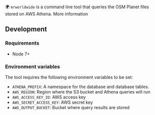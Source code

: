 🌍 `mrworldwide` is a command line tool that queries the OSM Planet files stored on AWS Athena. More information 

## Development

### Requirements
- Node 7+

### Environment variables

The tool requires the following environment variables to be set:

- `ATHENA_PREFIX`: A namespace for the database and database tables.
- `AWS_REGION`: Region where the S3 bucket and Athena queries will run
- `AWS_ACCESS_KEY_ID`: AWS access key
- `AWS_SECRET_ACCESS_KEY`: AWS secret key
- `AWS_OUTPUT_BUCKET`: Bucket where query results are stored

